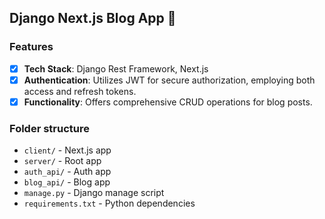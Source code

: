 ## Django Next.js Blog App 🚀

### Features

- [x] **Tech Stack**: Django Rest Framework, Next.js
- [x] **Authentication**: Utilizes JWT for secure authorization, employing both access and refresh tokens.
- [x] **Functionality**: Offers comprehensive CRUD operations for blog posts.

### Folder structure

- `client/` - Next.js app
- `server/` - Root app
- `auth_api/` - Auth app
- `blog_api/` - Blog app
- `manage.py` - Django manage script
- `requirements.txt` - Python dependencies
